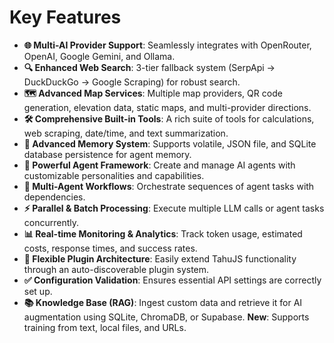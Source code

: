 # Key Features

- **🌐 Multi-AI Provider Support**: Seamlessly integrates with OpenRouter, OpenAI, Google Gemini, and Ollama.
- **🔍 Enhanced Web Search**: 3-tier fallback system (SerpApi → DuckDuckGo → Google Scraping) for robust search.
- **🗺️ Advanced Map Services**: Multiple map providers, QR code generation, elevation data, static maps, and multi-provider directions.
- **🛠️ Comprehensive Built-in Tools**: A rich suite of tools for calculations, web scraping, date/time, and text summarization.
- **🧠 Advanced Memory System**: Supports volatile, JSON file, and SQLite database persistence for agent memory.
- **🤖 Powerful Agent Framework**: Create and manage AI agents with customizable personalities and capabilities.
- **🔄 Multi-Agent Workflows**: Orchestrate sequences of agent tasks with dependencies.
- **⚡ Parallel & Batch Processing**: Execute multiple LLM calls or agent tasks concurrently.
- **📊 Real-time Monitoring & Analytics**: Track token usage, estimated costs, response times, and success rates.
- **🔌 Flexible Plugin Architecture**: Easily extend TahuJS functionality through an auto-discoverable plugin system.
- **✅ Configuration Validation**: Ensures essential API settings are correctly set up.
- **📚 Knowledge Base (RAG)**: Ingest custom data and retrieve it for AI augmentation using SQLite, ChromaDB, or Supabase. **New**: Supports training from text, local files, and URLs.